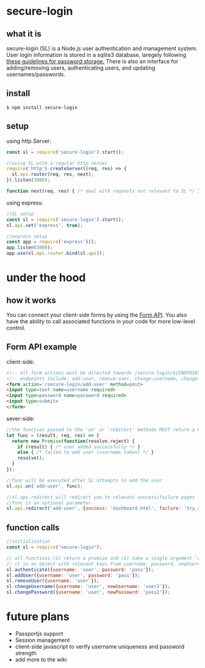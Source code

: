 # secure-login
## what it is
secure-login (SL) is a Node.js user authentication and management system. User login information is stored in a sqlite3 database, laregely following [these guidelines for password storage.](https://nakedsecurity.sophos.com/2013/11/20/serious-security-how-to-store-your-users-passwords-safely/) There is also an interface for adding/removing users, authenticating users, and updating usernames/passwords.

## install
`$ npm install secure-login`

## setup
using http.Server:
```javascript
const sl = require('secure-login').start();

//using SL with a regular http server
require('http').createServer((req, res) => {
  sl.api.router(req, res, next);
}).listen(3000);

function next(req, res) { /* deal with requests not relevant to SL */ }
```

using express:
```javascript
//SL setup
const sl = require('secure-login').start();
sl.api.set('express', true);

//express setup
const app = require('express')();
app.listen(3000);
app.use(sl.api.router.bind(sl.api));
```
# under the hood
## how it works
You can connect your client-side forms by using the [Form API](https://github.com/AndrewGeorgeGit/secure-login/wiki/Form-API). You also have the ability to call associated functions in your code for more low-level control. 

## Form API example
client-side:
```html
<!-- all form actions must be directed towards /secure-login/${ENDPOINT} or they will fall through sl.api.router -->
<!-- endpoints include: add-user, remove-user, change-username, change-password, login -->
<form action='/secure-login/add-user' method=post>
<input type=text name=username required>
<input type=password name=password required>
<input type=submit>
</form>
```

sever-side:
```javascript
//the function passed to the 'on' or 'redirect' methods MUST return a Promise 
let func = (result, req, res) => {
  return new Promise(function(resolve,reject) {
    if (result) { /* user added successfully */ }
    else { /* failed to add user (username taken) */ }
    resolve();
  }
});

//func will be executed after SL attempts to add the user
sl.api.on('add-user', func);

//sl.api.redirect will redirect you to relevant success/failure pages
//func is an optional parameter
sl.api.redirect('add-user', {success: 'dashboard.html', failure: 'try_again.html'}, func);
```

## function calls
```javascript
//initialization
const sl = require("secure-login");

// all functions (1) return a promise and (2) take a single argument 'credentials'
// it is an object with relevant keys from username, password, newUsername, newPassword
sl.authenticate({username: 'user', password: 'pass'});
sl.addUser({username: 'user', password: 'pass'}); 
sl.removeUser({username: 'user'});
sl.changeUsername({username: 'user', newUsername: 'user2'});
sl.changePassword({username: 'user', newPassowrd: 'pass2'});
```

# future plans
- Passportjs support
- Session management
- client-side javascript to verify username uniqueness and password strength
- add more to the wiki
